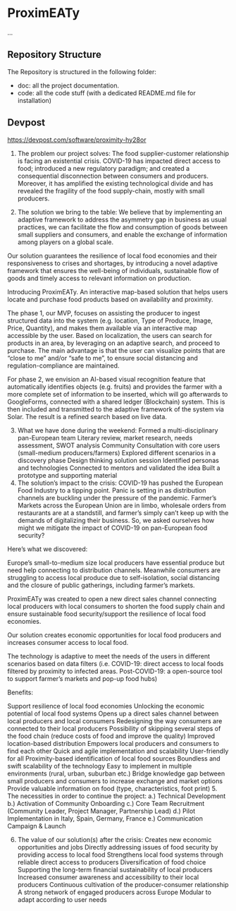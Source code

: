 # ProximEATy

...


## Repository Structure

The Repository is structured in the following folder:
- doc: all the project documentation.
- code: all the code stuff (with a dedicated README.md file for installation)

## Devpost

https://devpost.com/software/proximity-hy28or

1. The problem our project solves:
The food supplier-customer relationship is facing an existential crisis. COVID-19 has impacted direct access to food; introduced a new regulatory paradigm; and created a consequential disconnection between consumers and producers. Moreover, it has amplified the existing technological divide and has revealed the fragility of the food supply-chain, mostly with small producers.

2. The solution we bring to the table:
We believe that by implementing an adaptive framework to address the asymmetry gap in business as usual practices, we can facilitate the flow and consumption of goods between small suppliers and consumers, and enable the exchange of information among players on a global scale.

Our solution guarantees the resilience of local food economies and their responsiveness to crises and shortages, by introducing a novel adaptive framework that ensures the well-being of individuals, sustainable flow of goods and timely access to relevant information on production.

Introducing ProximEATy. An interactive map-based solution that helps users locate and purchase food products based on availability and proximity.

The phase 1, our MVP, focuses on assisting the producer to ingest structured data into the system (e.g. location, Type of Produce, Image, Price, Quantity), and makes them available via an interactive map accessible by the user. Based on localization, the users can search for products in an area, by leveraging on an adaptive search, and proceed to purchase. The main advantage is that the user can visualize points that are “close to me” and/or “safe to me”, to ensure social distancing and regulation-compliance are maintained.

For phase 2, we envision an AI-based visual recognition feature that automatically identifies objects (e.g. fruits) and provides the farmer with a more complete set of information to be inserted, which will go afterwards to GoogleForms, connected with a shared ledger (Blockchain) system. This is then included and transmitted to the adaptive framework of the system via Solar. The result is a refined search based on live data.

3. What we have done during the weekend:
Formed a multi-disciplinary pan-European team
Literary review, market research, needs assessment, SWOT analysis
Community Consultation with core users (small-medium producers/farmers)
Explored different scenarios in a discovery phase
Design thinking solution session
Identified personas and technologies
Connected to mentors and validated the idea
Built a prototype and supporting material
4. The solution’s impact to the crisis:
COVID-19 has pushed the European Food Industry to a tipping point. Panic is setting in as distribution channels are buckling under the pressure of the pandemic. Farmer’s Markets across the European Union are in limbo, wholesale orders from restaurants are at a standstill, and farmer’s simply can’t keep up with the demands of digitalizing their business. So, we asked ourselves how might we mitigate the impact of COVID-19 on pan-European food security?

Here’s what we discovered:

Europe’s small-to-medium size local producers have essential produce but need help connecting to distribution channels. Meanwhile consumers are struggling to access local produce due to self-isolation, social distancing and the closure of public gatherings, including farmer’s markets.

ProximEATy was created to open a new direct sales channel connecting local producers with local consumers to shorten the food supply chain and ensure sustainable food security/support the resilience of local food economies.

Our solution creates economic opportunities for local food producers and increases consumer access to local food.

The technology is adaptive to meet the needs of the users in different scenarios based on data filters (i.e. COVID-19: direct access to local foods filtered by proximity to infected areas. Post-COVID-19: a open-source tool to support farmer’s markets and pop-up food hubs)

Benefits:

Support resilience of local food economies
Unlocking the economic potential of local food systems
Opens up a direct sales channel between local producers and local consumers
Redesigning the way consumers are connected to their local producers
Possibility of skipping several steps of the food chain (reduce costs of food and improve the quality)
Improved location-based distribution
Empowers local producers and consumers to find each other
Quick and agile implementation and scalability
User-friendly for all
Proximity-based identification of local food sources
Boundless and swift scalability of the technology
Easy to implement in multiple environments (rural, urban, suburban etc.)
Bridge knowledge gap between small producers and consumers to increase exchange and market options
Provide valuable information on food (type, characteristics, foot print)
5. The necessities in order to continue the project:
a.) Technical Development b.) Activation of Community Onboarding c.) Core Team Recruitment (Community Leader, Project Manager, Partnership Lead) d.) Pilot Implementation in Italy, Spain, Germany, France e.) Communication Campaign & Launch

6. The value of our solution(s) after the crisis:
Creates new economic opportunities and jobs
Directly addressing issues of food security by providing access to local food
Strengthens local food systems through reliable direct access to producers
Diversification of food choice
Supporting the long-term financial sustainability of local producers
Increased consumer awareness and accessibility to their local producers
Continuous cultivation of the producer-consumer relationship
A strong network of engaged producers across Europe
Modular to adapt according to user needs
